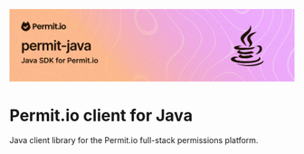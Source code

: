 ![Java.png](imgs/Java.png)
# Permit.io client for Java

Java client library for the Permit.io full-stack permissions platform.

